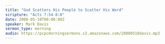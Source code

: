 ```yaml
---
title: "God Scatters His People to Scatter His Word"
scripture: "Acts 7:54-8:8"
date: 2008-05-18T00:00:00Z
speaker: Mark Davis
sermon_type: morning
audio: https://pcpcmorningsermons.s3.amazonaws.com/20080518davis.mp3 
---
```




